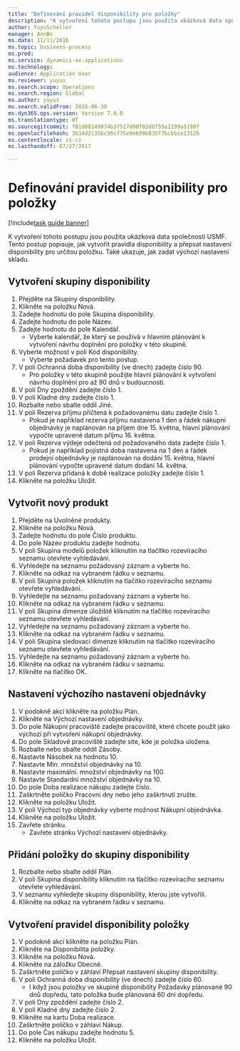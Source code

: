```yaml
--- 
title: "Definování pravidel disponibility pro položky"
description: "K vytvoření tohoto postupu jsou použita ukázková data společnosti USMF."
author: YuyuScheller
manager: AnnBe
ms.date: 11/11/2016
ms.topic: business-process
ms.prod: 
ms.service: dynamics-ax-applications
ms.technology: 
audience: Application User
ms.reviewer: yuyus
ms.search.scope: Operations
ms.search.region: Global
ms.author: yuyus
ms.search.validFrom: 2016-06-30
ms.dyn365.ops.version: Version 7.0.0
ms.translationtype: HT
ms.sourcegitcommit: f01d88149074b37517d00f03d8f55e1199a5198f
ms.openlocfilehash: 3b34d2c35bc96cf75e9e699b835f7bcbbce1312b
ms.contentlocale: cs-cz
ms.lasthandoff: 07/27/2017

---
```

# <a name="define-coverage-rules-for-items"></a>Definování pravidel disponibility pro položky

[!include[task guide banner](../../includes/task-guide-banner.md)]

K vytvoření tohoto postupu jsou použita ukázková data společnosti USMF. Tento postup popisuje, jak vytvořit pravidla disponibility a přepsat nastavení disponibility pro určitou položku. Také ukazuje, jak zadat výchozí nastavení skladu.


## <a name="create-a-coverage-group"></a>Vytvoření skupiny disponibility
1. Přejděte na Skupiny disponibility.
2. Klikněte na položku Nová.
3. Zadejte hodnotu do pole Skupina disponibility.
4. Zadejte hodnotu do pole Název.
5. Zadejte hodnotu do pole Kalendář.
    * Vyberte kalendář, že který se používá v hlavním plánování k vytvoření návrhu doplnění pro položky v této skupině.  
6. Vyberte možnost v poli Kód disponibility.
    * Vyberte požadavek pro tento postup.  
7. V poli Ochranná doba disponibility (ve dnech) zadejte číslo 90.
    * Pro položky v této skupině použijte hlavní plánování k vytvoření návrhu doplnění pro až 90 dnů v budoucnosti.  
8. V poli Dny zpoždění zadejte číslo 1.
9. V poli Kladné dny zadejte číslo 1.
10. Rozbalte nebo sbalte oddíl Jiné.
11. V poli Rezerva příjmu přičtená k požadovanému datu zadejte číslo 1.
    * Pokud je například rezerva příjmu nastavena 1 den a řádek nákupní objednávky je naplánován na příjem dne 15. května, hlavní plánování vypočte upravené datum příjmu 16. května.  
12. V poli Rezerva výdeje odečtená od požadovaného data zadejte číslo 1.
    * Pokud je například pojistná doba nastavena na 1 den a řádek prodejní objednávky je naplánován na dodání 15. května, hlavní plánování vypočte upravené datum dodání 14. května.  
13. V poli Rezerva přidaná k době realizace položky zadejte číslo 1.
14. Klikněte na položku Uložit.

## <a name="create-a-new-product"></a>Vytvořit nový produkt
1. Přejděte na Uvolněné produkty.
2. Klikněte na položku Nová.
3. Zadejte hodnotu do pole Číslo produktu.
4. Do pole Název produktu zadejte hodnotu.
5. V poli Skupina modelů položek kliknutím na tlačítko rozevíracího seznamu otevřete vyhledávání.
6. Vyhledejte na seznamu požadovaný záznam a vyberte ho.
7. Klikněte na odkaz na vybraném řádku v seznamu.
8. V poli Skupina položek kliknutím na tlačítko rozevíracího seznamu otevřete vyhledávání.
9. Vyhledejte na seznamu požadovaný záznam a vyberte ho.
10. Klikněte na odkaz na vybraném řádku v seznamu.
11. V poli Skupina dimenze úložiště kliknutím na tlačítko rozevíracího seznamu otevřete vyhledávání.
12. Vyhledejte na seznamu požadovaný záznam a vyberte ho.
13. Klikněte na odkaz na vybraném řádku v seznamu.
14. V poli Skupina sledovací dimenze kliknutím na tlačítko rozevíracího seznamu otevřete vyhledávání.
15. Vyhledejte na seznamu požadovaný záznam a vyberte ho.
16. Klikněte na odkaz na vybraném řádku v seznamu.
17. Klikněte na tlačítko OK.

## <a name="setup-default-order-settings"></a>Nastavení výchozího nastavení objednávky
1. V podokně akcí klikněte na položku Plán.
2. Klikněte na Výchozí nastavení objednávky.
3. Do pole Nákupní pracoviště zadejte pracoviště, které chcete použít jako výchozí při vytvoření nákupní objednávky.
4. Do pole Skladové pracoviště zadejte site, kde je položka uložena.
5. Rozbalte nebo sbalte oddíl Zásoby.
6. Nastavte Násobek na hodnotu 10.
7. Nastavte Min. množství objednávky na 10.
8. Nastavte maximální. množství objednávky na 100.
9. Nastavte Standardní množství objednávky na 10.
10. Do pole Doba realizace nákupu zadejte číslo.
11. Zaškrtněte políčko Pracovní dny nebo jeho zaškrtnutí zrušte.
12. Klikněte na položku Uložit.
13. V poli Výchozí typ objednávky vyberte možnost Nákupní objednávka.
14. Klikněte na položku Uložit.
15. Zavřete stránku.
    * Zavřete stránku Výchozí nastavení objednávky.  

## <a name="add-an-item-to-a-coverage-group"></a>Přidání položky do skupiny disponibility
1. Rozbalte nebo sbalte oddíl Plán.
2. V poli Skupina disponibility kliknutím na tlačítko rozevíracího seznamu otevřete vyhledávání.
3. V seznamu vyhledejte skupiny disponibility, kterou jste vytvořili.
4. Klikněte na odkaz na vybraném řádku v seznamu.

## <a name="create-item-coverage-rules"></a>Vytvoření pravidel disponibility položky
1. V podokně akcí klikněte na položku Plán.
2. Klikněte na Disponibilita položky.
3. Klikněte na položku Nová.
4. Klikněte na záložku Obecné.
5. Zaškrtněte políčko v záhlaví Přepsat nastavení skupiny disponibility.
6. V poli Ochranná doba disponibility (ve dnech) zadejte číslo 60.
    * I když jsou položky ve skupině disponibility Požadavky plánované 90 dnů dopředu, tato položka bude plánovaná 60 dní dopředu.  
7. V poli Dny zpoždění zadejte číslo 2.
8. V poli Kladné dny zadejte číslo 2.
9. Klikněte na kartu Doba realizace.
10. Zaškrtněte políčko v záhlaví Nákup.
11. Do pole Čas nákupu zadejte hodnotu 5.
12. Klikněte na položku Uložit.


